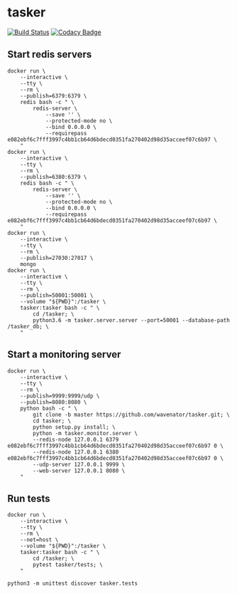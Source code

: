 # tasker

[![Build Status](https://travis-ci.org/wavenator/tasker.svg?branch=master)](https://travis-ci.org/wavenator/tasker)
[![Codacy Badge](https://api.codacy.com/project/badge/Grade/eae56b505e034d9785d6bce47ed04355)](https://www.codacy.com/app/wavenator/tasker?utm_source=github.com&amp;utm_medium=referral&amp;utm_content=wavenator/tasker&amp;utm_campaign=Badge_Grade)

## Start redis servers

```shell
docker run \
    --interactive \
    --tty \
    --rm \
    --publish=6379:6379 \
    redis bash -c " \
        redis-server \
            --save '' \
            --protected-mode no \
            --bind 0.0.0.0 \
            --requirepass e082ebf6c7fff3997c4bb1cb64d6bdecd0351fa270402d98d35acceef07c6b97 \
    "
docker run \
    --interactive \
    --tty \
    --rm \
    --publish=6380:6379 \
    redis bash -c " \
        redis-server \
            --save '' \
            --protected-mode no \
            --bind 0.0.0.0 \
            --requirepass e082ebf6c7fff3997c4bb1cb64d6bdecd0351fa270402d98d35acceef07c6b97 \
    "
docker run \
    --interactive \
    --tty \
    --rm \
    --publish=27030:27017 \
    mongo
docker run \
    --interactive \
    --tty \
    --rm \
    --publish=50001:50001 \
    --volume "${PWD}":/tasker \
    tasker:tasker bash -c " \
        cd /tasker; \
        python3.6 -m tasker.server.server --port=50001 --database-path /tasker_db; \
    "
```

## Start a monitoring server

```shell
docker run \
    --interactive \
    --tty \
    --rm \
    --publish=9999:9999/udp \
    --publish=8080:8080 \
    python bash -c " \
        git clone -b master https://github.com/wavenator/tasker.git; \
        cd tasker; \
        python setup.py install; \
        python -m tasker.monitor.server \
        --redis-node 127.0.0.1 6379 e082ebf6c7fff3997c4bb1cb64d6bdecd0351fa270402d98d35acceef07c6b97 0 \
        --redis-node 127.0.0.1 6380 e082ebf6c7fff3997c4bb1cb64d6bdecd0351fa270402d98d35acceef07c6b97 0 \
        --udp-server 127.0.0.1 9999 \
        --web-server 127.0.0.1 8080 \
    "
```

## Run tests

```shell
docker run \
    --interactive \
    --tty \
    --rm \
    --net=host \
    --volume "${PWD}":/tasker \
    tasker:tasker bash -c " \
        cd /tasker; \
        pytest tasker/tests; \
    "

python3 -m unittest discover tasker.tests
```
